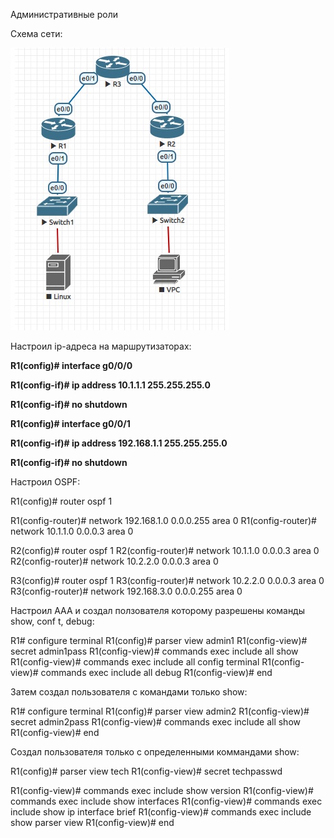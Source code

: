 Административные роли

Схема сети:

![alt-текст](https://github.com/mockingbird12/otus_networksecurity/blob/main/labs/lab01/admin_roles.jpg)

Настроил ip-адреса на маршрутизаторах:

<b>R1(config)# interface g0/0/0

R1(config-if)# ip address 10.1.1.1 255.255.255.0

R1(config-if)# no shutdown

R1(config)# interface g0/0/1

R1(config-if)# ip address 192.168.1.1 255.255.255.0

R1(config-if)# no shutdown
</b>

Настроил OSPF:

R1(config)# router ospf 1

R1(config-router)# network 192.168.1.0 0.0.0.255 area 0
R1(config-router)# network 10.1.1.0 0.0.0.3 area 0

R2(config)# router ospf 1
R2(config-router)# network 10.1.1.0 0.0.0.3 area 0
R2(config-router)# network 10.2.2.0 0.0.0.3 area 0

R3(config)# router ospf 1
R3(config-router)# network 10.2.2.0 0.0.0.3 area 0
R3(config-router)# network 192.168.3.0 0.0.0.255 area 0

Настроил AAA и создал ползователя которому разрешены команды show, conf t, debug:

R1# configure terminal
R1(config)# parser view admin1
R1(config-view)# secret admin1pass
R1(config-view)# commands exec include all show
R1(config-view)# commands exec include all config terminal
R1(config-view)# commands exec include all debug
R1(config-view)# end

Затем создал пользователя с командами только show:

R1# configure terminal
R1(config)# parser view admin2
R1(config-view)# secret admin2pass
R1(config-view)# commands exec include all show
R1(config-view)# end

Создал пользователя только с определенными коммандами show:

R1(config)# parser view tech
R1(config-view)# secret techpasswd

R1(config-view)# commands exec include show version
R1(config-view)# commands exec include show interfaces
R1(config-view)# commands exec include show ip interface brief
R1(config-view)# commands exec include show parser view
R1(config-view)# end

